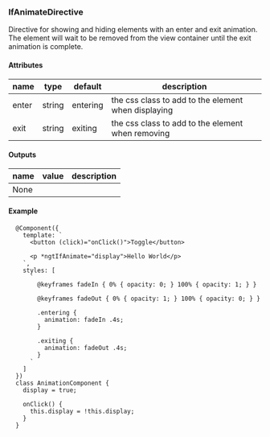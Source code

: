 ### IfAnimateDirective

Directive for showing and hiding elements with an enter and exit animation.
The element will wait to be removed from the view container until the exit animation is complete.

#### Attributes

| name  | type   | default  | description                                         |
| ----- | ------ | -------- | --------------------------------------------------- |
| enter | string | entering | the css class to add to the element when displaying |
| exit  | string | exiting  | the css class to add to the element when removing   |

#### Outputs

| name | value | description |
| ---- | ----- | ----------- |
| None |

#### Example

```TS
  @Component({
    template: `
      <button (click)="onClick()">Toggle</button>

      <p *ngtIfAnimate="display">Hello World</p>
    `,
    styles: [
      `
        @keyframes fadeIn { 0% { opacity: 0; } 100% { opacity: 1; } }

        @keyframes fadeOut { 0% { opacity: 1; } 100% { opacity: 0; } }

        .entering {
          animation: fadeIn .4s;
        }

        .exiting {
          animation: fadeOut .4s;
        }
      `
    ]
  })
  class AnimationComponent {
    display = true;

    onClick() {
      this.display = !this.display;
    }
  }
```

